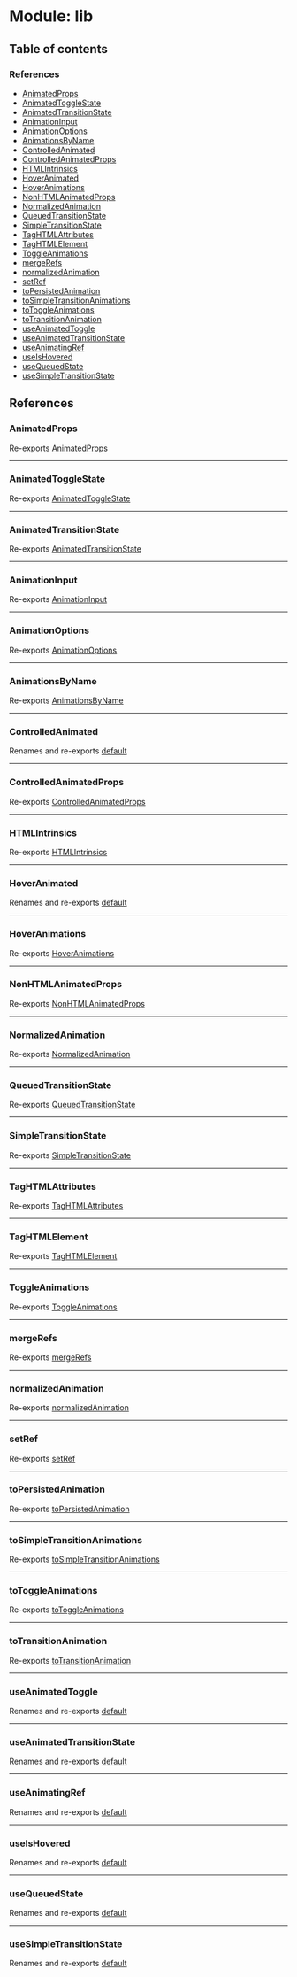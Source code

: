 # Module: lib

## Table of contents

### References

- [AnimatedProps](../wiki/lib#animatedprops)
- [AnimatedToggleState](../wiki/lib#animatedtogglestate)
- [AnimatedTransitionState](../wiki/lib#animatedtransitionstate)
- [AnimationInput](../wiki/lib#animationinput)
- [AnimationOptions](../wiki/lib#animationoptions)
- [AnimationsByName](../wiki/lib#animationsbyname)
- [ControlledAnimated](../wiki/lib#controlledanimated)
- [ControlledAnimatedProps](../wiki/lib#controlledanimatedprops)
- [HTMLIntrinsics](../wiki/lib#htmlintrinsics)
- [HoverAnimated](../wiki/lib#hoveranimated)
- [HoverAnimations](../wiki/lib#hoveranimations)
- [NonHTMLAnimatedProps](../wiki/lib#nonhtmlanimatedprops)
- [NormalizedAnimation](../wiki/lib#normalizedanimation)
- [QueuedTransitionState](../wiki/lib#queuedtransitionstate)
- [SimpleTransitionState](../wiki/lib#simpletransitionstate)
- [TagHTMLAttributes](../wiki/lib#taghtmlattributes)
- [TagHTMLElement](../wiki/lib#taghtmlelement)
- [ToggleAnimations](../wiki/lib#toggleanimations)
- [mergeRefs](../wiki/lib#mergerefs)
- [normalizedAnimation](../wiki/lib#normalizedanimation-1)
- [setRef](../wiki/lib#setref)
- [toPersistedAnimation](../wiki/lib#topersistedanimation)
- [toSimpleTransitionAnimations](../wiki/lib#tosimpletransitionanimations)
- [toToggleAnimations](../wiki/lib#totoggleanimations)
- [toTransitionAnimation](../wiki/lib#totransitionanimation)
- [useAnimatedToggle](../wiki/lib#useanimatedtoggle)
- [useAnimatedTransitionState](../wiki/lib#useanimatedtransitionstate)
- [useAnimatingRef](../wiki/lib#useanimatingref)
- [useIsHovered](../wiki/lib#useishovered)
- [useQueuedState](../wiki/lib#usequeuedstate)
- [useSimpleTransitionState](../wiki/lib#usesimpletransitionstate)

## References

### AnimatedProps

Re-exports [AnimatedProps](../wiki/lib.components.common#animatedprops)

___

### AnimatedToggleState

Re-exports [AnimatedToggleState](../wiki/lib.hooks.useAnimatedToggle#animatedtogglestate)

___

### AnimatedTransitionState

Re-exports [AnimatedTransitionState](../wiki/lib.hooks.useAnimatedTransitionState#animatedtransitionstate)

___

### AnimationInput

Re-exports [AnimationInput](../wiki/lib.AnimationInput#animationinput)

___

### AnimationOptions

Re-exports [AnimationOptions](../wiki/lib.AnimationInput#animationoptions)

___

### AnimationsByName

Re-exports [AnimationsByName](../wiki/lib.AnimationInput#animationsbyname)

___

### ControlledAnimated

Renames and re-exports [default](../wiki/lib.components.ControlledAnimated#default)

___

### ControlledAnimatedProps

Re-exports [ControlledAnimatedProps](../wiki/lib.components.ControlledAnimated#controlledanimatedprops)

___

### HTMLIntrinsics

Re-exports [HTMLIntrinsics](../wiki/lib.components.common#htmlintrinsics)

___

### HoverAnimated

Renames and re-exports [default](../wiki/lib.components.HoverAnimated#default)

___

### HoverAnimations

Re-exports [HoverAnimations](../wiki/lib.components.HoverAnimated#hoveranimations)

___

### NonHTMLAnimatedProps

Re-exports [NonHTMLAnimatedProps](../wiki/lib.components.common.NonHTMLAnimatedProps)

___

### NormalizedAnimation

Re-exports [NormalizedAnimation](../wiki/lib.AnimationInput.NormalizedAnimation)

___

### QueuedTransitionState

Re-exports [QueuedTransitionState](../wiki/lib.hooks.useQueuedState.QueuedTransitionState)

___

### SimpleTransitionState

Re-exports [SimpleTransitionState](../wiki/lib.hooks.useSimpleTransitionState#simpletransitionstate)

___

### TagHTMLAttributes

Re-exports [TagHTMLAttributes](../wiki/lib.components.common#taghtmlattributes)

___

### TagHTMLElement

Re-exports [TagHTMLElement](../wiki/lib.components.common#taghtmlelement)

___

### ToggleAnimations

Re-exports [ToggleAnimations](../wiki/lib.hooks.useAnimatedToggle#toggleanimations)

___

### mergeRefs

Re-exports [mergeRefs](../wiki/lib.components.common#mergerefs)

___

### normalizedAnimation

Re-exports [normalizedAnimation](../wiki/lib.AnimationInput#normalizedanimation)

___

### setRef

Re-exports [setRef](../wiki/lib.components.common#setref)

___

### toPersistedAnimation

Re-exports [toPersistedAnimation](../wiki/lib.animationInputMappers#topersistedanimation)

___

### toSimpleTransitionAnimations

Re-exports [toSimpleTransitionAnimations](../wiki/lib.animationInputMappers#tosimpletransitionanimations)

___

### toToggleAnimations

Re-exports [toToggleAnimations](../wiki/lib.animationInputMappers#totoggleanimations)

___

### toTransitionAnimation

Re-exports [toTransitionAnimation](../wiki/lib.animationInputMappers#totransitionanimation)

___

### useAnimatedToggle

Renames and re-exports [default](../wiki/lib.hooks.useAnimatedToggle#default)

___

### useAnimatedTransitionState

Renames and re-exports [default](../wiki/lib.hooks.useAnimatedTransitionState#default)

___

### useAnimatingRef

Renames and re-exports [default](../wiki/lib.hooks.useAnimatingRef#default)

___

### useIsHovered

Renames and re-exports [default](../wiki/lib.hooks.useIsHovered#default)

___

### useQueuedState

Renames and re-exports [default](../wiki/lib.hooks.useQueuedState#default)

___

### useSimpleTransitionState

Renames and re-exports [default](../wiki/lib.hooks.useSimpleTransitionState#default)
